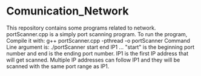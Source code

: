 # Comunication_Network
This repository contains some programs related to network.
portScanner.cpp is a simply port scanning program.
To run the program, Compile it with: g++ portScanner.cpp -pthread -o portScanner
Command Line argument is: ./portScanner start end IP1 ...
"start" is the beginning port number and end is the ending port number. IP1 is the first IP address that will get scanned. Multiple IP addresses can follow IP1 and they will be scanned with the same port range as IP1.
